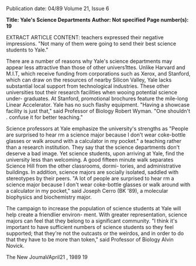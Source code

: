 Publication date: 04/89
Volume 21, Issue 6

**Title: Yale's Science Departments**
**Author: Not specified**
**Page number(s): 19**

EXTRACT ARTICLE CONTENT:
teachers
expressed
their
negative
impressions. "Not many of them were
going to send their best science
students to Yale."

There are a number of reasons why
Yale's science departments may appear
less attractive than those of other
univers1ttes.
Unlike Harvard and
M.I.T, which receive funding from
corporations such as Xerox, and
Stanford, which can draw on the
resources of nearby Silicon Valley,
Yale lacks substantial local support
from
technological industries.
These other universities tout their
research facilities
when wooing
potential
science
under-
graduates. At Stanford, promotional
brochures feature the mile-long Linear
Accelerator. Yale has no such flashy
equipment. "Having a
showcase
facility is just that," said Professor of
Biology
Robert Wyman.
"One
shouldn't . confuse
it for better
teaching."

Science professors at Yale
emphasize the university's strengths as
"People are surprised
to hear rm a science
major because I don't
wear coke-bottle
glasses or walk around
with a calculator in
my pocket."
a teaching rather than a research
institution. They say that the science
departments don't deserve a
bad
image. Yet science students, upon
arriving at Yale, find the university
less than welcoming. A good fifteen
minute walk separates Science Hill
from the other classrooms, dormi-
tories, and administrative buildings.
In addition, science majors are socially
isolated, saddled with stereotypes by
their peers. "A lot of people are
surprised to hear rm a science major
because I don't wear coke-bottle glasses
or walk around with a calculator in my
pocket," said Joseph Cerro (BK '89), a
molecular biophysics and biochemistry
major.

The campaign
to
increase
the
population of science students at Yale
will help create a friendlier environ-
ment. With greater representation,
science majors can feel that they
belong to a significant community. "I
think it's important to have sufficient
numbers of science students so they
feel supported; that they're not the
outcasts or the weirdos, and in order to
do that they have to be more than
token," said Professor of Biology Alvin
Novick.

The New JoumaVApril21 , 1989 19